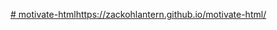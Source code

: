 [# motivate-html](https://zackohlantern.github.io/motivate-html/)https://zackohlantern.github.io/motivate-html/
